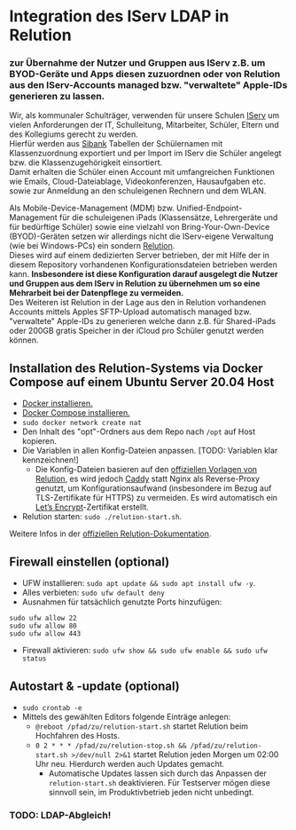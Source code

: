 # Integration des IServ LDAP in Relution
### zur Übernahme der Nutzer und Gruppen aus IServ z.B. um BYOD-Geräte und Apps diesen zuzuordnen oder von Relution aus den IServ-Accounts managed bzw. "verwaltete" Apple-IDs generieren zu lassen.

Wir, als kommunaler Schulträger, verwenden für unsere Schulen [IServ](https://iserv.de/) um vielen Anforderungen der IT, Schulleitung, Mitarbeiter, Schüler, Eltern und des Kollegiums gerecht zu werden.  
Hierfür werden aus [Sibank](https://haneke.de/sibank-schulverwaltungs-Software.html) Tabellen der Schülernamen mit Klassenzuordnung exportiert und per Import im IServ die Schüler angelegt bzw. die Klassenzugehörigkeit einsortiert.  
Damit erhalten die Schüler einen Account mit umfangreichen Funktionen wie Emails, Cloud-Dateiablage, Videokonferenzen, Hausaufgaben etc. sowie zur Anmeldung an den schuleigenen Rechnern und dem WLAN.

Als Mobile-Device-Management (MDM) bzw. Unified-Endpoint-Management für die schuleigenen iPads (Klassensätze, Lehrergeräte und für bedürftige Schüler) sowie eine vielzahl von Bring-Your-Own-Device (BYOD)-Geräten setzen wir allerdings nicht die IServ-eigene Verwaltung (wie bei Windows-PCs) ein sondern [Relution](https://relution.io/).   
Dieses wird auf einem dedizierten Server betrieben, der mit Hilfe der in diesem Repository vorhandenen Konfigurationsdateien betrieben werden kann. **Insbesondere ist diese Konfiguration darauf ausgelegt die Nutzer und Gruppen aus dem IServ in Relution zu übernehmen um so eine Mehrarbeit bei der Datenpflege zu vermeiden.**    
Des Weiteren ist Relution in der Lage aus den in Relution vorhandenen Accounts mittels Apples SFTP-Upload automatisch managed bzw. "verwaltete" Apple-IDs zu generieren welche dann z.B. für Shared-iPads oder 200GB gratis Speicher in der iCloud pro Schüler genutzt werden können.

## Installation des Relution-Systems via Docker Compose auf einem Ubuntu Server 20.04 Host
* [Docker installieren.](https://docs.docker.com/engine/install/ubuntu/)
* [Docker Compose installieren.](https://docs.docker.com/compose/install/)
* ```sudo docker network create nat```
* Den Inhalt des "opt"-Ordners aus dem Repo nach ```/opt``` auf Host kopieren.
* Die Variablen in allen Konfig-Dateien anpassen. [TODO: Variablen klar kennzeichnen!]
  * Die Konfig-Dateien basieren auf den [offiziellen Vorlagen von Relution](https://github.com/relution-io/relution-setup/tree/master/docker/Linux/opt/relution), es wird jedoch [Caddy](https://caddyserver.com/) statt Nginx als Reverse-Proxy genutzt, um Konfigurationsaufwand (insbesondere im Bezug auf TLS-Zertifikate für HTTPS) zu vermeiden. Es wird automatisch ein [Let’s Encrypt](https://letsencrypt.org/)-Zertifikat erstellt.
* Relution starten: ```sudo ./relution-start.sh```.

Weitere Infos in der [offiziellen Relution-Dokumentation](https://repo.relution.io/docs/latest/relution-installguide/docker_installation/Docker_Compose_Linux.html).

## Firewall einstellen (optional)
* UFW installieren: ```sudo apt update && sudo apt install ufw -y```.
* Alles verbieten: ```sudo ufw default deny```
* Ausnahmen für tatsächlich genutzte Ports hinzufügen:
~~~
sudo ufw allow 22
sudo ufw allow 80
sudo ufw allow 443
~~~
* Firewall aktivieren: ```sudo ufw show && sudo ufw enable && sudo ufw status```

## Autostart & -update (optional)
* ```sudo crontab -e```
* Mittels des gewählten Editors folgende Einträge anlegen:
  * ```@reboot /pfad/zu/relution-start.sh``` startet Relution beim Hochfahren des Hosts.
  * ```0 2 * * * /pfad/zu/relution-stop.sh && /pfad/zu/relution-start.sh >/dev/null 2>&1``` startet Relution jeden Morgen um 02:00 Uhr neu. Hierdurch werden auch Updates gemacht.
    * Automatische Updates lassen sich durch das Anpassen der ```relution-start.sh``` deaktivieren. Für Testserver mögen diese sinnvoll sein, im Produktivbetrieb jeden nicht unbedingt.

### TODO: LDAP-Abgleich!
